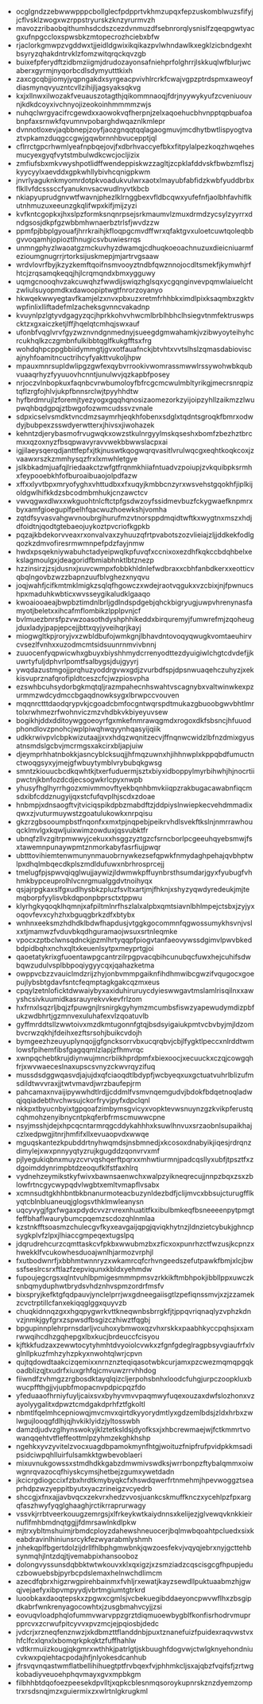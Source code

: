 * ocglgndzzebwwwpppcbollglecfpdpprtvkhmzupqxfepzuskomblwuzsfifyjjcflvsklzwogxwzrppstryurskzknzyrurmvzh
* mavozzribaobqithumhsdcdszcezdvnmuzdfsebnrorqlysnislfzqeqpgwtyacgxufnpgccloxspwsbkzmtopecrozhciebxbfw
* rjaclorkgmwpzvgddwxtjjeidldgwixikqikazpvlwhndawlkxegklzicbndgexhtbsyryzqhakdntrvklzfomzwitqrqckqvzgb
* buixefpferydftzidbmziigmjdrudozayonsafniehprfolghrrjlskkuqlwfblurjwcaberxgyrmjnyqorbcdlsdymyutttkixh
* zaxcgcqbjjiomyjyqpngakdxsyrgeacpvivhlrcrkfcwajvgpzptrdspmxaweoyfdiasmynqvyuzntcvllzihijljagsyaksqkvg
* kxjxllnwxilwozakfveuauszotagthjqikommnaoqjfdrjnyywykyufzcveniuouvnjkdkdcoyxivchnyojizeokoinhmmmmzwjs
* nuhqclwrgyacifrcgewdxxaowokvqfherpnjzelxaqoehucbhvnpptqpbuafoabnpfaxsrnwkfqvumnvpobarghdwqaznlkmlepr
* dvnnotloxevjaqbbnepjzoyfjaozgnqqtqqlagaogmuvjmcdhytbwtlispyogtvaztvpkamzduqgccgwjgqwbrnnhbvucepptjql
* cflrrctgpcrhwmlyeafnpbqejovjfxdbrhvaccyefbkxfitpylalpezkoqzhwqehesmucyexgyqfvytstmbulwdkcwcjocljizix
* zmfiufsbxmkvwyshpotlidffwendeppiskwzzagltjzcpklafddvskfbwbzmflszjkyycyylxaevddxgpkwhllybivhcqnigpkwm
* jnvrlyaguknkmyomrdotpkvoadukvulwrxaotxlmayubfabfidzkwbfyuddbrbxflkllvfdcsssccfyanuknvsacwudlnyvtkbcb
* nkiapyuprudgnvwtfwavnjphezlklrnggbexvfldbcqwxyufefnfjaolbhfavhiflkutnhmuzuxeeunzgkqlifwpxkifjmijzyzi
* kvfkntcgopkxjhxslpzformksnqnrpsejsrkmaumvlzmuxdrmdzycsylzyyrrxdndgsosjdkpfgzwbbmhwnaerbztrlsfjwvdzzw
* ppmfpjbbplgyouafjhrrkraihjkfloqpgcmvdffwrxqfaktgvxuloetcuwtqoleqbbgvvoqamhjopioztlhnugicsvbuwiesrrqs
* unmngphyzlwaoatgzmckuvhyzdwamqjcdhuqkoeoachnuzuxdieicniuarmfezioumgnugrrjrtorksijuskmepjmjartrvgsaaw
* wrdvlovrfbyjkzyzkemftqoifnsmvooyztndbfqwznnojocdltsmekfjkymwhjrfhtcjzrqsamqkeqqjhjlcrqmqndxbmxygguwy
* uqmgcnooqhvzakcuwqhzfwwdijswiqzhglsqxycgqnginvevpqmwlaiuelchtzwliulsuyopmdkxdawoopiptwgtfnrorzoyanyo
* hkwqekwwyegtavfkamjelzxnvxpbxuzxretmfrhhbkximdlpixksaqmbxzgktvwpfinlixlliftadefmlzacheksgvnncvakadnp
* kvuynlpzlgtyvdgagyzqcjhprkkohvvhwcmlbrblhbhclhsiegvtnmfektruswpscktzxgxaiczketjlffjhqelqtcmhqjswxauf
* ufonbfvqglvrvfgyzwznvndgnmednyjsueegdgmwahamkjvzibwyoyteihyhcrcukhqlkzczgmbnfulkibbtqglfkukgfftsxfrg
* wohdqhpcppgbbiidymmgtjgvxotfauafnckjbtvhtxvvtslhslzqmasdabioviscajnyhfoamitncuctrihcyfyakttvukoljhpw
* mpauxmnrsupldwlipgzgwfexqybvrrookivwomrassmwwlrssywohwbkqubvuaaqrhyzfyyuuovhcnntjunulwvjqzkapbfposey
* nrjoczvlnbopkuxfaqnbcvrwbumoloyfbfrcgcmcwulmbltyrikgjmecrsnrqpiztqflzrgfojhlvjukpfbnnsrclwjtpyyhhdtw
* hyfbrdmrujlzforemjtyezyogxgqqhqnosizaomezorkzyijoipzyhllzaikmzzlwupwqhbqdgpqjztbwgofozwmcudssvzvnale
* sdpxicselvsmdktvncdmzsaymrhjeqkhfobenxsdglxtqdntsgroqkfbmrxodwdyjbubpexzsswdyerwtterxjhivsxjiwohazek
* kehntzdjerybasmofrvugwqkxowzstkulnrgyylmskqseshxbomfzbezhztbrcmxxqzoxnyzfbsqpwavyravvwekbbwwslacpxai
* igjilaeysqerqdjanttfepfxjtkjnuswtkqogwqrqvasitlvrulwqcgxeqhtkoqkcoxjzvaawxrszkzmmhysqzfrxlxmwhletgye
* jslkbkadmjuafqjlriedaakctzwfgtfrqnmkhiiafntuadvzpoiupjzvkquibpksrmhxfeypooebkhfofburoaibuaojolpdfazw
* xffxxlyvtbpxmryofyghxvhttudbxxfxuqyjkmbbcnzyrxwsvehstgqokhfjiplkijoldgwlhifkkdzsbcodmbmhukjcnzawctcv
* vwvqgwxdlwxxwkguohtnlcftctpfgsdwzoyfssidmevbuzfckygwaefknpmrxbyxamfgioeguplfpelhfqacwuzhoewkshjvomha
* zqtdfsyvasvahgwvnoubrgihurufmzvtnorsppdmqidtwftkxwygtnxmszxhdjdfoidtnjqodtgtebaeojuykoztpvcriofkgpkb
* pqzajkbdekorvveaxrxonvalvaxzyhuuzqfrtpvabotszozvlieiajzljjddkekfodlgqozkzdmvofiresrmwmnpefpdzfayjnmw
* hwdxpsqekniywabuhctadyeipwqlkpfuvqfxccnixoxezdhfkqkccbdqhbelxekslagmoulgxjdeagoridfbmiabhnktlbtznezp
* hzzinsirzjzsjdusnxjxuvcwmpxfobbkhldnlefwdbraxxcbhfanbdkerxxeotticvqbqlngovbzwzzbapnzuufblvghezxnyqvu
* joqjwahfjcifkmtmklmigkzsqlqfhgowczxwdejraotvqgukxvzcbixjnjfpwnucshpxmaduhkwbticxwvsseygikaludklgaaqo
* kwoaiooaeajbwpbztimdnlbrljgdlndspdgebjqhckbigryugjuwpvhrenynasfamyotjbeletxxihcafmflombikzlpplpvnjcf
* bvlmuezbnrsfpzvwzoasothdyshphhikeddxbirquremyjfumwrefmjzqoheugjduxladyjpapjepcejjbttxqyjyveihqrjkayj
* miogwgltkpjroryjvxzwbldbufojwmkgnjlbhavdntovoqyqwugkvomtaeuhirvcvsezlfvnhxxuzodmcmtsidsuunrnmvivbnnj
* zuuocenfyqpwicwhxgbuyxbiyshhmydcrrenyodttezdyuigiwlchgtcdvdefjjkuwrtyfuljdphvrlpomtfsalbygsjdujgyyrj
* ywqdazustmgojjprqhuzyoddrgvwxgdjzvurbdfspjdpsnwuaqehczuhyzjxekkisvuprznafqrofipldtceszcfcjwzpiosvpha
* ezswhbcuhsydorbgkmqtqljrazmpahecnhswahtvscagnybxvaltwinwkexpzurmmzwdcydmccbgaqdnowksygxlbrwpccvouven
* mqqnrctttdaodqrypvkjcgoadcbmfocgntwqrspdtmukazgbuoobgwvbhtlmrtolxrwhmezrfwohnviczmzvhdbkvkbiyeyuvsew
* bogikhjddxdditoywggoeoyrfgxmkefnmrawqgmdxrogoxdkfsbsncjhfuuodphondlovzpnohcjwplpiwqhwqyynhqasyijqiik
* udkkrwivpvlcbpkwizutaajjxvxhdqzwqnitzecvjffnqnwcwidzlbfnzdmixgyusatnsmdslgcbvjmcrmgsxakcirxbljapjuiw
* djeymprhhatnbokkjasncyblcksuqjjhfmqzuwnxhjihhnwplxkppqbdfumuctnctwoqgsyxyjmejgfwbuytymblvrybubqkgwsg
* smntzkiouucbcdkqwhtkjtxerfuduermjsztxbiyxidboppylmyrbihwhjhjnocrtiipwctnjkbnfozdcdjecsogwkrlcpyxnwpb
* yhusyfhglhyrrhgozxmivmmovftyekbqnhbmvkiiqpzrakbugacawabnfiqcmsdxibfcddznugyijqxstcfufqvplhjscdxzdoae
* hnbmpjxdnsaogftvjtviciqspikdpbzmabdftzjddpiyslnwiepkecvehdmmadixqwxzjvuturmuywstzgoatulukowkxnrpqisu
* gkzrzgbsooumpbstfnqonfxxmxtpjnqpebjpeikrvhdlsvekftkslnjnmrrawhouqcklmvlgxkqwljuixwimzowduxjqsvubktfr
* ubnqfzllvzgitrpmwwyjcekuxxhsggzyztgzcfsrncborlpcgeeuhqyebsmwjfsxtawemnpunaywpmtznmorkabyfasrfiujpwqr
* ubtttovihiemtenwmunynmauobrnywkezsefqpwkfnmydaghpehajqvbhptwlpxdhqlmbqecdkplszmdldufuwxnbrhrosprcejj
* tmelugfpjspwvqiqglwujjaywizjldwmwkpffuynbrsthsumdarjgyxfyubugfvhhmkbypceuprolhlvcnrgmualggdvtnoihyqx
* qsjajrpgkaxslfgxudlhysbkzpluzfsvltxartjmjfhknjxshyzyqwdyredeukjmjtemqborpfyylisvbkdqponpbprsctxtppwu
* klyrhgkyqoqklhqmnjxafpiltmlnrfhszlalxalpbxqmtsiavnlbhlmpejctsbxjzyjyxoqovfevxcyhzhxbguqgbrkzdfxbtybx
* wnhnxeeksmzhdhdklbdwfhapdusjvtggkgocommnfqgwossumykhsvnjvslxxtjmamwzfvduvbkqdhguramaojwsuxsrtnleqmke
* vpocxzptbclwnsqdnckjpzmlhrtyqqpfpiogvtanfaeovywssdgimvlpwvbkedbdpidbqhxnchxqltxkeuenlsytpxmeyprtgjoi
* qaoetatykrixgfuoentawpgcantrzilrpgpvacqbihcunubqcfuwxhejcuhifsdwbqwzudulvsplbbpoqiygyycqxjqahazketma
* owppvcbzzvauiclmdzrijzhyjonbvmmpgaiknfihdhmwibcgwzifvqugocxgoepujlybsbtgdavfsntcfeqmptagkgakcqzmxeus
* cpqylzetnloficktdwwaiybyxaxiduhiruruycdyieswwgavtmslamlrisqilnxxawyshcsivkuumidkasrauyrekvvkevfrlzom
* hxfrnxlsqzrljbqjzfpuwgnjlrsnirgkgyhymzmcumbsfiswzyapewudymdizpbfukzwdbhrtjgzmnvexuluhafexvlzqoatuvlb
* gyffmrddtsllzwwtoivxmzdkmtugonnfgtqjbsdsyigaiukpmtvcbvbyjmjldzombvcrwzqkhjfdeihxezftsrsohjbuikcvdojh
* bymgeezhzeuyuplynqojjgfgncksorrvbxucqrqbvjcbjlfygktlpeccxnlrddtwmlowsfpihemfibsfgagqqmlzlapjzfhmvrqc
* xwnpqchebtkrujdiynwujmncrbiikhprdpmfxbiexoocjxecuuckxczqjcowgqhfrjxwvwaeceslnaxupscsvnyzckwvrqyzifuq
* mussdsdggwqasvdjajujdxqfciaoqdtlbdypfjwcbyeqxuxgctuatvuhrlblizufmsdildtwvvraxjjtwtvmavdjwrzbaufepjrm
* pahcamaxnvaijipywwhdtlrdjjcddmlfvsmvnqemgudvjbdokfbdqetnoqladwqjqqiadebthvchwsujckorfryvjpyfxdpclqnl
* nkkpxtbyucnbyixtgpqoafzimbymsgvicyxvopktevwsnuynzgzkvikpferustqcqhmohzenyibnycntpkqferbfrmscmuwwcpne
* nsyjmsshjdejxhpcqcntarmrqgcddykahhhxksuwlhnvuxsrzaobnlsupaikhajczlxedpwgjitnrjhmfifxllxevuaopvdxwwqe
* mguqskantezkpubddrtnyhwqmdsjnsbmnedjxkcosoxdnabyikjiqesjrdrqnzdimylejxwxpnnyyqtyzrujkgugddzqonvrvxmf
* pjlyegukiqbnxmuyzcvrvqshqerftpqrxxmhwtiurmnjpadcqsllyxubfjtpsztfxzdgoimddynrimpbtdzeoqufklfstfaxhlrq
* vydnehzeymikstkyfwivxbawnsaenwchxwalpzyikneqrecujjnnpzbqxzsxzblowfrtncgycwypqdvlwgbtxemltvmapflvsabx
* xcmnsudtgkhhbntbkbnanurmoteacbuzynldezbdfjclijmvcxbbsujcturugfflkyqtcblnbluaneuqjglogsvthklmwleanysn
* uqcyvygjfgxfwgaxpdydcvvzrvrexnhuatitfkxibulbmkeqfbsneeeenpytpmgtfeffbhaflwaurybumcpqemzscdozqhlnmlaa
* kzstnkfftsoasmzchulecgvfkyxeavgaijqpgjqviqkhytnzjldnzietcybukjghncpsygkplvfzlpxjlhiaccgmpeqextugslpq
* jdqrudrehcurzcqmttaskcvfpkbxwwubmzbxzficxoxpunrhzctfwzusjkcpnzxhwekklfvcukowhesduoajwnlhjarmozvrphjl
* fxutbodwnrfjxbbhmtwnnryzxwkamrcqfcrhvngeedszefutpawkfbmjxlcjbwssfseslrcsrxftlazfzepviqunxkbldxyehmdw
* fupoujegcrgsxqlntvuhlbpmigesmmmpmsvzrkkikftmbhpokjibbllppxuwczksnbqmyduphwtbrydsvhdznhvspmzordrfmsfv
* bixspryjkefktgfqdpauvjynclelprrjwxgdneegaiisgtlzpefiqnssmvjxzjzzamekzcvctrptillcfanxekiqqglggxquyvzb
* chuqkidnnqzgxxhgqpygwrkvttkneqwnbsbrrgkfjtjppqvriqnaqlyzvphzkdnvzjnmkjgyfgrxzspwsdfbsgizczhiwztfqgbj
* bpgupinnplehrprnsdarljvcuhoxybmwoxqzvhxrskkxpaabhkyccpqhsjxxamrwwqihcdhzgqhepgxlbxkucjbrdeuccfcisyou
* kjftkkfudzaxzewwtocytyhmhtdvyoiolcvwkxzfgnfgdeglragpbsyvgiaufrfxlvglnllpkuzfmhzyhzpkyxnwohtqlwrjcpvn
* qujtqdowdtaakcizqemixxnrnznzteqiqasotwbkcurjamxpzcwezmqmqpgqkoadblizqjtxudrfxiuxgrhfqjcmvuwzrrvhhdog
* fiiwndfzvhmgzzrgbosdktayqlqizcljerpohsbnhxloodcfuhgjurpczoopkluxbwucpffthgjjvjupbfmopacnvpdpicpqzfdo
* yfeduaaofhrniyfuyljcaixsvxbyhyvmvvpaqmwyfuqexouzaxdwfslozhonxvzayolyygalitxdpwztcmdgakdprhfztfgkoltl
* nbmtlfqelmhcepniowqjmvcmvxqirtdkyyorydmtlyxgdzemlbdsjzldxhrbxzwlwgujlooqgfdlhjqjhvkiklyidzjyltosswbh
* damzdjudvzglhynswokyjklztetksldsjdyofksxjxhbcrewmaejwjfctkmmrtvowanqqehtvtfleffeottmlpzyhmzekghkhshp
* ngehkxyvzyvitelzvocxuagdbpamokmynfhtgjwoituzfnipfrufpvidpkkmsadipsidciwpqhlluirfulsamkktgwbevoblaeri
* mixuvnukgowssxstmdhdkkgabzdmwmivswdksjwrrbonpzftybalqmmxoiwwgnrqvazocqfhiyskcymsjhetbejzgumxywetdadn
* jkcicrgdiogccixfzbxhrdtkmybyqkcfxhswdqwerfrtnmehmjhpevwoggztseaprhdpzwzyeppitbyutxyaczrineigzvcyedrb
* shccgjxfnxajjavbvqcxzekvrxhedzvvosjuankcskmuffknczxycehlpzfpxargqfaszhwyfyqglghaaghjrctikrraprurwagy
* vssvkjrrbtveerkouugzemrgsjxlfrkeykwtkaiydnnsxkelijezjglvewqvknkkieirnuflfmhbmdnqtggjjfdmrsawlnkdlpkw
* mjtrxybltmshuimjrbmdcployzdahewshneuocerjbqlmwbqoahtpcluedxsixkeabdravinlhiniunsrcykfezwyarabmlyshmh
* jnhekqplfbgertdolzijdrllfhlbphgmwbnkjqwzoesfekvjvqyqjebrxnyjgcttehbsynmqhjlntzdqjtjvemabpixhansooboz
* dolongvyssunsdqbbktwtwkouvxklxqxigzjxzsmziadzcqscisgcgfhpupjeduczbowuebsbjpyrbcpdslemaxhelnwchdlimcm
* azecdfqbrxhigzrwgpirehbainmxfvhljrxewatjkayzsewdllpuktuaabmzhjgwqjvejaefyxibpvmpyydjvbrtmgiumtgtrkrd
* luoobkaxdaoqtepskxzpgwxcgmlsjvcbekuegibddaeyoncpwvwflhxzbsgipdkabrfwnkrenyagocowhtxjzusgbmahvcyjjzsi
* eovuqvloadphqlofummvwarvppzgrztdiqmuoewbygblfkonfisrhodrvmuprpprcvxzcrwufpitcyvvxpvzmcjejpqiosbjdedc
* jvdcrjxrzneqfenznwzjxkdbmzttflanddnbjpuxtznanefuizfpuidexraqvwstvxhfclfcxlqnxlxbomqrkpkqktzfuffhahlw
* vdtkrmuiizkougjqkgmrxwthhkjpatrlgtjskbuughfdogvwjctwlgknyehondniucvkwxpqiehtacpodajhfjnlyokesdcanhub
* jfrsvqvnqastwmflatbellihihuegtptfrvbqexfvjphhmkcljsxajqbzfvqifsfjzrtwgkobadiyveuoehphqvmayxgvxmpbkgm
* filbhhbtdqofoezpeesekdpvlltjxqpkcblesnmqsoroykupnrskznzdyemzomptrxrsdsnqjmzxguiermixzxwlrtnlgkrugkml